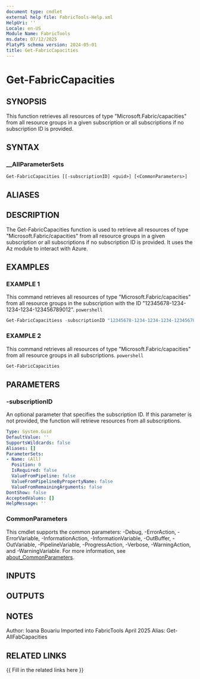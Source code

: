 ```yaml
---
document type: cmdlet
external help file: FabricTools-Help.xml
HelpUri: ''
Locale: en-US
Module Name: FabricTools
ms.date: 07/12/2025
PlatyPS schema version: 2024-05-01
title: Get-FabricCapacities
---
```


# Get-FabricCapacities

## SYNOPSIS

This function retrieves all resources of type "Microsoft.Fabric/capacities" from all resource groups in a given subscription or all subscriptions if no subscription ID is provided.

## SYNTAX

### __AllParameterSets

```
Get-FabricCapacities [[-subscriptionID] <guid>] [<CommonParameters>]
```

## ALIASES

## DESCRIPTION

The Get-FabricCapacities function is used to retrieve all resources of type "Microsoft.Fabric/capacities" from all resource groups in a given subscription or all subscriptions if no subscription ID is provided.
It uses the Az module to interact with Azure.

## EXAMPLES

### EXAMPLE 1

This command retrieves all resources of type "Microsoft.Fabric/capacities" from all resource groups in the subscription with the ID "12345678-1234-1234-1234-123456789012". ```powershell ```

```powershell
Get-FabricCapacitiess -subscriptionID "12345678-1234-1234-1234-123456789012"
```

### EXAMPLE 2

This command retrieves all resources of type "Microsoft.Fabric/capacities" from all resource groups in all subscriptions. ```powershell ```

```powershell
Get-FabricCapacities
```

## PARAMETERS

### -subscriptionID

An optional parameter that specifies the subscription ID.
If this parameter is not provided, the function will retrieve resources from all subscriptions.

```yaml
Type: System.Guid
DefaultValue: ''
SupportsWildcards: false
Aliases: []
ParameterSets:
- Name: (All)
  Position: 0
  IsRequired: false
  ValueFromPipeline: false
  ValueFromPipelineByPropertyName: false
  ValueFromRemainingArguments: false
DontShow: false
AcceptedValues: []
HelpMessage: ''
```

### CommonParameters

This cmdlet supports the common parameters: -Debug, -ErrorAction, -ErrorVariable,
-InformationAction, -InformationVariable, -OutBuffer, -OutVariable, -PipelineVariable,
-ProgressAction, -Verbose, -WarningAction, and -WarningVariable. For more information, see
[about_CommonParameters](https://go.microsoft.com/fwlink/?LinkID=113216).

## INPUTS

## OUTPUTS

## NOTES

Author: Ioana Bouariu
Imported into FabricTools April 2025
Alias: Get-AllFabCapacities

## RELATED LINKS

{{ Fill in the related links here }}

